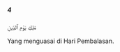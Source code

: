 ##### 4

<span class="ayah">مَٰلِكِ يَوْمِ ٱلدِّينِ</span>

<span class="ayah_translation">Yang menguasai di Hari Pembalasan.</span>
